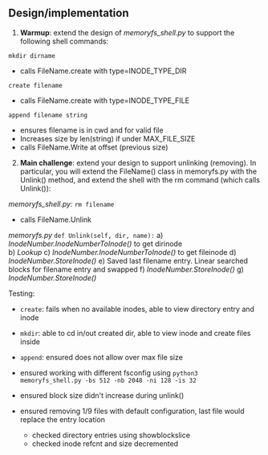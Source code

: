 ## Design/implementation

1. **Warmup**: extend the design of _memoryfs_shell.py_ to support the following shell commands:

`mkdir dirname`

- calls FileName.create with type=INODE_TYPE_DIR

`create filename`

- calls FileName.create with type=INODE_TYPE_FILE

`append filename string`

- ensures filename is in cwd and for valid file
- Increases size by len(string) if under MAX_FILE_SIZE
- calls FileName.Write at offset (previous size)

2. **Main challenge**: extend your design to support unlinking (removing). In particular, you will extend the FileName() class in memoryfs.py with the Unlink() method, and extend the shell with the rm command (which calls Unlink()):

_memoryfs_shell.py:_
`rm filename`

- calls FileName.Unlink

_memoryfs.py_
`def Unlink(self, dir, name):`
a) _InodeNumber.InodeNumberToInode()_ to get dirinode  
b) _Lookup_
c) _InodeNumber.InodeNumberToInode()_ to get fileinode
d) _InodeNumber.StoreInode()_
e) Saved last filename entry. Linear searched blocks for filename entry and swapped
f) _InodeNumber.StoreInode()_
g) _InodeNumber.StoreInode()_

Testing:

- `create`: fails when no available inodes, able to view directory entry and inode
- `mkdir`: able to cd in/out created dir, able to view inode and create files inside
- `append`: ensured does not allow over max file size

- ensured working with different fsconfig using `python3 memoryfs_shell.py -bs 512 -nb 2048 -ni 128 -is 32`
- ensured block size didn't increase during unlink()
- ensured removing 1/9 files with default configuration, last file would replace the entry location
  - checked directory entries using showblockslice
  - checked inode refcnt and size decremented
